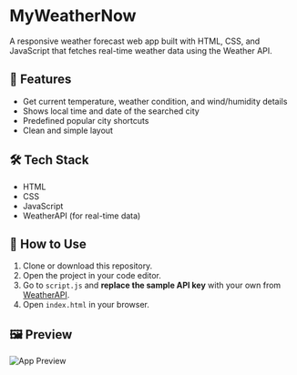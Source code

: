 # MyWeatherNow
A responsive weather forecast web app built with HTML, CSS, and JavaScript that fetches real-time weather data using the Weather API.
## 📌 Features
- Get current temperature, weather condition, and wind/humidity details
- Shows local time and date of the searched city
- Predefined popular city shortcuts
- Clean and simple layout
## 🛠 Tech Stack
- HTML  
- CSS  
- JavaScript  
- WeatherAPI (for real-time data)
## 🚀 How to Use
1. Clone or download this repository.
2. Open the project in your code editor.
3. Go to `script.js` and **replace the sample API key** with your own from [WeatherAPI](https://www.weatherapi.com).
4. Open `index.html` in your browser.
## 🖼️ Preview

![App Preview](./images/screenshot.jpeg)

